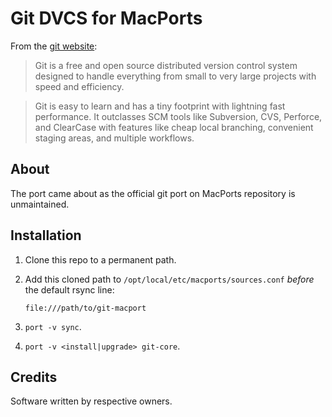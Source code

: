 # Git DVCS for MacPorts

From the [git website][site]:

> Git is a free and open source distributed version control system designed to handle everything from small to very large projects with speed and efficiency.

> Git is easy to learn and has a tiny footprint with lightning fast performance. It outclasses SCM tools like Subversion, CVS, Perforce, and ClearCase with features like cheap local branching, convenient staging areas, and multiple workflows.

[site]: http://git-scm.com/

## About

The port came about as the official git port on MacPorts repository is unmaintained.

## Installation

1. Clone this repo to a permanent path.
2. Add this cloned path to `/opt/local/etc/macports/sources.conf` *before* the default rsync line:

	`file:///path/to/git-macport`

3. `port -v sync`.
4. `port -v <install|upgrade> git-core`.

## Credits
Software written by respective owners.